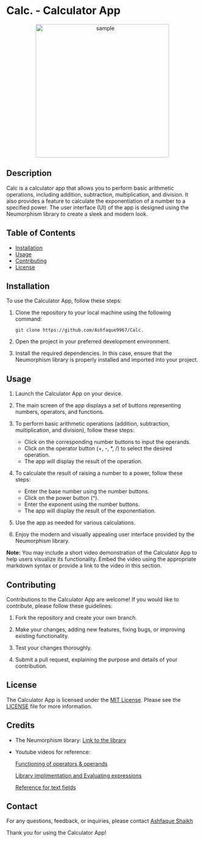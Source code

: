 # Calc. - Calculator App

<p align="center">
  <img src="https://github.com/Ashfaque9967/Calc./assets/110349538/0928702c-7c5c-4802-a14e-e9a4915f0709" width="350" title="sample">
</p>

## Description

Calc is a calculator app that allows you to perform basic arithmetic operations, including addition, subtraction, multiplication, and division. It also provides a feature to calculate the exponentiation of a number to a specified power. The user interface (UI) of the app is designed using the Neumorphism library to create a sleek and modern look.
## Table of Contents

- [Installation](#installation)
- [Usage](#usage)
- [Contributing](#contributing)
- [License](#license)

## Installation

To use the Calculator App, follow these steps:

1. Clone the repository to your local machine using the following command:

   ```
   git clone https://github.com/Ashfaque9967/Calc.
   ```

2. Open the project in your preferred development environment.

3. Install the required dependencies. In this case, ensure that the Neumorphism library is properly installed and imported into your project.

## Usage

1. Launch the Calculator App on your device.

2. The main screen of the app displays a set of buttons representing numbers, operators, and functions.

3. To perform basic arithmetic operations (addition, subtraction, multiplication, and division), follow these steps:

   - Click on the corresponding number buttons to input the operands.
   - Click on the operator button (+, -, *, /) to select the desired operation.
   - The app will display the result of the operation.

4. To calculate the result of raising a number to a power, follow these steps:

   - Enter the base number using the number buttons.
   - Click on the power button (^).
   - Enter the exponent using the number buttons.
   - The app will display the result of the exponentiation.

5. Use the app as needed for various calculations.

6. Enjoy the modern and visually appealing user interface provided by the Neumorphism library.

**Note:** You may include a short video demonstration of the Calculator App to help users visualize its functionality. Embed the video using the appropriate markdown syntax or provide a link to the video in this section.

## Contributing

Contributions to the Calculator App are welcome! If you would like to contribute, please follow these guidelines:

1. Fork the repository and create your own branch.

2. Make your changes, adding new features, fixing bugs, or improving existing functionality.

3. Test your changes thoroughly.

4. Submit a pull request, explaining the purpose and details of your contribution.

## License

The Calculator App is licensed under the [MIT License](https://opensource.org/licenses/MIT). Please see the [LICENSE](LICENSE) file for more information.

## Credits

- The Neumorphism library: [Link to the library](https://github.com/fornewid/neumorphism)
- Youtube videos for reference:
  
  [Functioning of operators & operands](https://www.youtube.com/watch?v=2hSHgungOKI&t=505s)
  
  [Library implimentation and Evaluating expressions](https://www.youtube.com/watch?v=-VsatCUSxek)
  
  [Reference for text fields](https://www.youtube.com/watch?v=wr6-XZ89-k8&t=1498s)
  
## Contact

For any questions, feedback, or inquiries, please contact [Ashfaque Shaikh](https://twitter.com/AshfaqueSkh_02)

Thank you for using the Calculator App!

